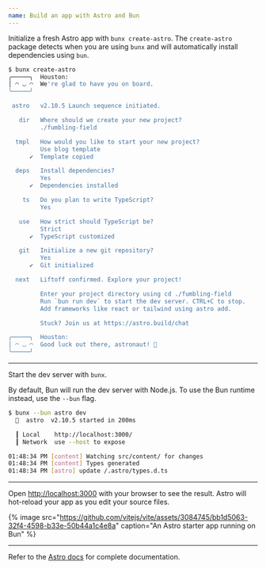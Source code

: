 ```yaml
---
name: Build an app with Astro and Bun
---
```


Initialize a fresh Astro app with `bunx create-astro`. The `create-astro` package detects when you are using `bunx` and will automatically install dependencies using `bun`.

```sh
$ bunx create-astro
╭─────╮  Houston:
│ ◠ ◡ ◠  We're glad to have you on board.
╰─────╯

 astro   v2.10.5 Launch sequence initiated.

   dir   Where should we create your new project?
         ./fumbling-field

  tmpl   How would you like to start your new project?
         Use blog template
      ✔  Template copied

  deps   Install dependencies?
         Yes
      ✔  Dependencies installed

    ts   Do you plan to write TypeScript?
         Yes

   use   How strict should TypeScript be?
         Strict
      ✔  TypeScript customized

   git   Initialize a new git repository?
         Yes
      ✔  Git initialized

  next   Liftoff confirmed. Explore your project!

         Enter your project directory using cd ./fumbling-field
         Run `bun run dev` to start the dev server. CTRL+C to stop.
         Add frameworks like react or tailwind using astro add.

         Stuck? Join us at https://astro.build/chat

╭─────╮  Houston:
│ ◠ ◡ ◠  Good luck out there, astronaut! 🚀
╰─────╯
```

---

Start the dev server with `bunx`.

By default, Bun will run the dev server with Node.js. To use the Bun runtime instead, use the `--bun` flag.

```sh
$ bunx --bun astro dev
  🚀  astro  v2.10.5 started in 200ms

  ┃ Local    http://localhost:3000/
  ┃ Network  use --host to expose

01:48:34 PM [content] Watching src/content/ for changes
01:48:34 PM [content] Types generated
01:48:34 PM [astro] update /.astro/types.d.ts
```

---

Open [http://localhost:3000](http://localhost:3000) with your browser to see the result. Astro will hot-reload your app as you edit your source files.

{% image src="https://github.com/vitejs/vite/assets/3084745/bb1d5063-32f4-4598-b33e-50b44a1c4e8a" caption="An Astro starter app running on Bun" %}

---

Refer to the [Astro docs](https://docs.astro.build/en/getting-started/) for complete documentation.
